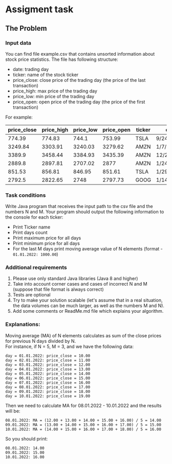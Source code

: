 # Assigment task

## The Problem

### Input data

You can find file example.csv that contains unsorted information about stock price statistics. The file has following
structure:

- date: trading day
- ticker: name of the stock ticker
- price_close: close price of the trading day (the price of the last transaction)
- price_high: max price of the trading day
- price_low: min price of the trading day
- price_open: open price of the trading day (the price of the first transaction)

For example:

|price_close|price_high|price_low|price_open|ticker|date|
|---|---|---|---|---|---|
|774.39|774.83|744.1|753.99|TSLA|9/24/2021|
|3249.84|3303.91|3240.03|3279.62|AMZN|1/7/2022|
|3389.9|3458.44|3384.93|3435.39|AMZN|12/27/2021|
|2889.8|2897.81|2707.02|2877|AMZN|1/24/2022|
|851.53|856.81|846.95|851.61|TSLA|1/29/2022|
|2792.5|2822.65|2748|2797.73|GOOG|1/14/2022|

### Task conditions

Write Java program that receives the input path to the csv file and the numbers N and M. Your program should output the
following information to the console for each ticker:

- Print Ticker name
- Print days count
- Print maximum price for all days
- Print minimum price for all days
- For the last M days print moving average value of N elements (format - `01.01.2022: 1000.00`)  

### Additional requirements

1. Please use only standard Java libraries (Java 8 and higher)
2. Take into account corner cases and cases of incorrect N and M (suppose that file format is always correct)
3. Tests are optional
4. Try to make your solution scalable (let's assume that in a real situation, the data volumes can be much larger, as
   well as the numbers M and N).
5. Add some comments or ReadMe.md file which explains your algorithm.  
   
### Explanations:  
Moving average (MA) of N elements calculates as sum of the close prices for previous N days divided by N.  
For instance, if N = 5, M = 3, and we have the following data:

```
day = 01.01.2022: price_close = 10.00  
day = 02.01.2022: price_close = 11.00  
day = 03.01.2022: price_close = 12.00  
day = 04.01.2022: price_close = 13.00  
day = 05.01.2022: price_close = 14.00  
day = 06.01.2022: price_close = 15.00  
day = 07.01.2022: price_close = 16.00  
day = 08.01.2022: price_close = 17.00  
day = 09.01.2022: price_close = 18.00  
day = 10.01.2022: price_close = 19.00  
```

Then we need to calculate MA for 08.01.2022 - 10.01.2022 and the results will be:

```
08.01.2022: MA = (12.00 + 13.00 + 14.00 + 15.00 + 16.00) / 5 = 14.00  
09.01.2022: MA = (13.00 + 14.00 + 15.00 + 16.00 + 17.00) / 5 = 15.00  
10.01.2022: MA = (14.00 + 15.00 + 16.00 + 17.00 + 18.00) / 5 = 16.00
```  

So you should print:

```
08.01.2022: 14.00  
09.01.2022: 15.00  
10.01.2022: 16.00
```  

